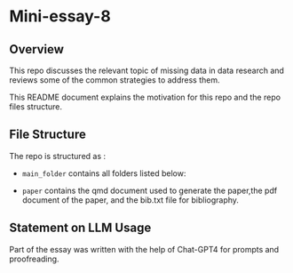 # Mini-essay-8

## Overview

This repo discusses the relevant topic of missing data in data research and reviews some of the common strategies to address them. 

This README document explains the motivation for this repo and the repo files structure.

## File Structure
The repo is structured as :

- `main_folder` contains all folders listed below:

- `paper` contains the qmd document used to generate the paper,the pdf document of the paper, and the bib.txt file for bibliography.

## Statement on LLM Usage

Part of the essay was written with the help of Chat-GPT4 for prompts and proofreading.